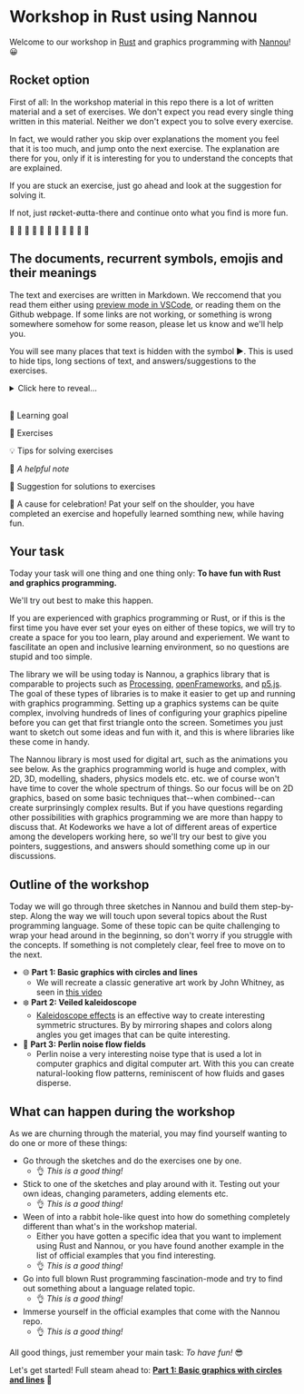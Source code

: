 # Workshop in Rust using Nannou
Welcome to our workshop in [Rust](https://www.rust-lang.org/) and graphics programming with [Nannou](https://nannou.cc/)! 😀

## Rocket option
First of all: In the workshop material in this repo there is a lot of written material and a set of exercises.
We don't expect you read every single thing written in this material.
Neither we don't expect you to solve every exercise.

In fact, we would rather you skip over explanations the moment you feel that it is too much, and jump onto the next exercise.
The explanation are there for you, only if it is interesting for you to understand the concepts that are explained.

If you are stuck an exercise, just go ahead and look at the suggestion for solving it.

If not, just røcket-øutta-there and continue onto what you find is more fun.

🚀 🚀 🚀 🚀 🚀 🚀 🚀 🚀 🚀 🚀 🚀

## The documents, recurrent symbols, emojis and their meanings
The text and exercises are written in Markdown.
We reccomend that you read them either using [preview mode in VSCode](https://code.visualstudio.com/docs/languages/markdown#_markdown-preview), or reading them on the Github webpage.
If some links are not working, or something is wrong somewhere somehow for some reason, please let us know and we'll help you.

You will see many places that text is hidden with the symbol ►.
This is used to hide tips, long sections of text, and answers/suggestions to the exercises.
<details><summary> Click here to reveal...</summary>
㊙㊙㊙...the secrets within...㊙㊙㊙
</details>
<br/>

🎯 Learning goal

📜 Exercises

💡 Tips for solving exercises

📎 _A helpful note_

🙈 Suggestion for solutions to exercises

🎉 A cause for celebration! Pat your self on the shoulder, you have completed an exercise and hopefully learned somthing new, while having fun.

## Your task
Today your task will one thing and one thing only: **To have fun with Rust and graphics programming.**

We'll try out best to make this happen.

If you are experienced with graphics programming or Rust, or if this is the first time you have ever set your eyes on either of these topics, we will try to create a space for you too learn, play around and experiement.
We want to fascilitate an open and inclusive learning environment, so no questions are stupid and too simple.

The library we will be using today is Nannou, a graphics library that is comparable to projects such as [Processing](https://processing.org/), [openFrameworks](https://openframeworks.cc/), and [p5.js](https://p5js.org/).
The goal of these types of libraries is to make it easier to get up and running with graphics programming.
Setting up a graphics systems can be quite complex, involving hundreds of lines of configuring your graphics pipeline before you can get that first triangle onto the screen.
Sometimes you just want to sketch out some ideas and fun with it, and this is where libraries like these come in handy.

The Nannou library is most used for digital art, such as the animations you see below.
As the graphics programming world is huge and complex, with 2D, 3D, modelling, shaders, physics models etc. etc. we of course won't have time to cover the whole spectrum of things.
So our focus will be on 2D graphics, based on some basic techniques that--when combined--can create surprinsingly complex results.
But if you have questions regarding other possibilities with graphics programming we are more than happy to discuss that.
At Kodeworks we have a lot of different areas of expertice among the developers working here, so we'll try our best to give you pointers, suggestions, and answers should something come up in our discussions.

## Outline of the workshop
Today we will go through three sketches in Nannou and build them step-by-step.
Along the way we will touch upon several topics about the Rust programming language.
Some of these topic can be quite challenging to wrap your head around in the beginning, so don't worry if you struggle with the concepts.
If something is not completely clear, feel free to move on to the next.

* 🌐 **Part 1: Basic graphics with circles and lines**
  * We will recreate a classic generative art work by John Whitney, as seen in [this video](https://www.youtube.com/watch?v=jIv-EcX9tUs)
* ❄️  **Part 2: Veiled kaleidoscope** 
  * [Kaleidoscope effects](https://en.wikipedia.org/wiki/Kaleidoscope) is an effective way to create interesting symmetric structures. By by mirroring shapes and colors along angles you get images that can be quite interesting.
* 🌊 **Part 3: Perlin noise flow fields**
  * Perlin noise a very interesting noise type that is used a lot in computer graphics and digital computer art. With this you can create natural-looking flow patterns, reminiscent of how fluids and gases disperse.

## What can happen during the workshop
As we are churning through the material, you may find yourself wanting to do one or more of these things:
* Go through the sketches and do the exercises one by one.
  * 👌 _This is a good thing!_
* Stick to one of the sketches and play around with it. Testing out your own ideas, changing parameters, adding elements etc.
  * 👌  _This is a good thing!_
* Ween of into a rabbit hole-like quest into how do something completely different than what's in the workshop material.
  * Either you have gotten a specific idea that you want to implement using Rust and Nannou, or you have found another example in the list of official examples that you find interesting.
  * 👌 _This is a good thing!_
* Go into full blown Rust programming fascination-mode and try to find out something about a language related topic.
  * 👌 _This is a good thing!_
* Immerse yourself in the official examples that come with the Nannou repo.
  * 👌 _This is a good thing!_

All good things, just remember your main task: _To have fun!_ 😎

Let's get started! Full steam ahead to: [**Part 1: Basic graphics with circles and lines**](/part1/README.md) 🚂
